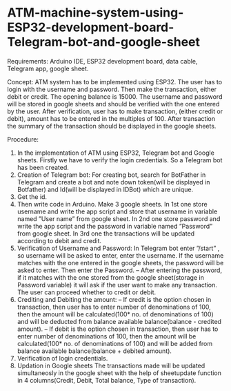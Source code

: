 # ATM-machine-system-using-ESP32-development-board-Telegram-bot-and-google-sheet

Requirements: Arduino IDE, ESP32 development board, data cable, Telegram app, google sheet.

Concept: 
   ATM system has to be implemented using ESP32. The user has to login with the username and password. Then make the transaction, either debit or credit. The opening balance is 15000. The username and password will be stored in google sheets and should be verified with the one entered by the user. After verification,
user has to make transaction, (either credit or debit), amount has to be entered in the multiples of 100. After transaction the summary of the transaction should be displayed in the google sheets.

Procedure:
1. In the implementation of ATM using ESP32, Telegram bot and Google sheets. Firstly we have to verify the login credentials. So a Telegram bot has been created.
2. Creation of Telegram bot: For creating bot, search for BotFather in Telegram and create a bot and note down token(will be displayed in Botfather) and Id(will be displayed in IDBot) which are unique.
3. Get the id.
4. Then write code in Arduino. Make 3 google sheets. In 1st one store username and write the app script and store that username in variable named ”User name” from google sheet. In 2nd one store password and write the app script and the password in variable named ”Password” from google sheet. In 3rd one the transactions will be updated according to debit and credit.
5. Verification of Username and Password: In Telegram bot enter ”/start” , so username will be asked to enter, enter the username. If the username matches with the one entered in the google sheets, the password will be asked to enter. Then enter the Password.
– After entering the password, if it matches with the one stored from the google sheet(storage in Password variable) it will ask if the user want to make any transaction. The user can proceed whether to credit or debit.
6. Crediting and Debiting the amount:
– If credit is the option chosen in transaction, then user has to enter number of denominations of 100, then the amount will be calculated(100* no. of denominations of 100) and will be deducted from balance available balance(balance - credited amount).
– If debit is the option chosen in transaction, then user has to enter number of denominations of 100, then the amount will be calculated(100* no. of denominations of 100) and will be added from balance available balance(balance + debited amount).
7. Verification of login credentials.
8. Updation in Google sheets The transactions made will be updated simultaneosly in the google sheet with the help of sheetupdate function in 4 columns(Credit, Debit, Total balance, Type of transaction).



